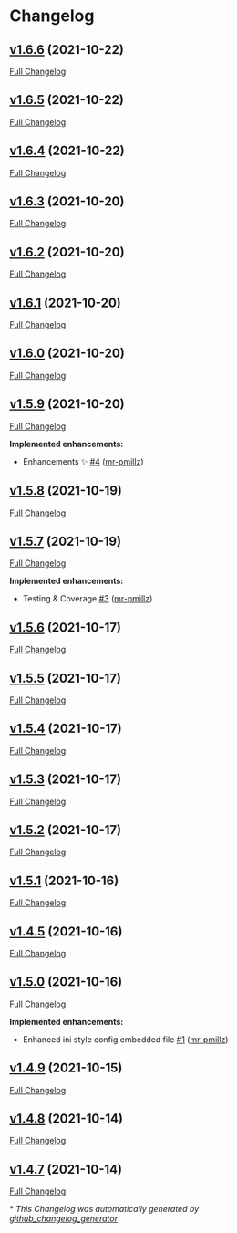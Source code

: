 # Changelog

## [v1.6.6](https://github.com/mr-pmillz/pimp-my-shell/tree/v1.6.6) (2021-10-22)

[Full Changelog](https://github.com/mr-pmillz/pimp-my-shell/compare/v1.6.5...v1.6.6)

## [v1.6.5](https://github.com/mr-pmillz/pimp-my-shell/tree/v1.6.5) (2021-10-22)

[Full Changelog](https://github.com/mr-pmillz/pimp-my-shell/compare/v1.6.4...v1.6.5)

## [v1.6.4](https://github.com/mr-pmillz/pimp-my-shell/tree/v1.6.4) (2021-10-22)

[Full Changelog](https://github.com/mr-pmillz/pimp-my-shell/compare/v1.6.3...v1.6.4)

## [v1.6.3](https://github.com/mr-pmillz/pimp-my-shell/tree/v1.6.3) (2021-10-20)

[Full Changelog](https://github.com/mr-pmillz/pimp-my-shell/compare/v1.6.2...v1.6.3)

## [v1.6.2](https://github.com/mr-pmillz/pimp-my-shell/tree/v1.6.2) (2021-10-20)

[Full Changelog](https://github.com/mr-pmillz/pimp-my-shell/compare/v1.6.1...v1.6.2)

## [v1.6.1](https://github.com/mr-pmillz/pimp-my-shell/tree/v1.6.1) (2021-10-20)

[Full Changelog](https://github.com/mr-pmillz/pimp-my-shell/compare/v1.6.0...v1.6.1)

## [v1.6.0](https://github.com/mr-pmillz/pimp-my-shell/tree/v1.6.0) (2021-10-20)

[Full Changelog](https://github.com/mr-pmillz/pimp-my-shell/compare/v1.5.9...v1.6.0)

## [v1.5.9](https://github.com/mr-pmillz/pimp-my-shell/tree/v1.5.9) (2021-10-20)

[Full Changelog](https://github.com/mr-pmillz/pimp-my-shell/compare/v1.5.8...v1.5.9)

**Implemented enhancements:**

- Enhancements ✨  [\#4](https://github.com/mr-pmillz/pimp-my-shell/pull/4) ([mr-pmillz](https://github.com/mr-pmillz))

## [v1.5.8](https://github.com/mr-pmillz/pimp-my-shell/tree/v1.5.8) (2021-10-19)

[Full Changelog](https://github.com/mr-pmillz/pimp-my-shell/compare/v1.5.7...v1.5.8)

## [v1.5.7](https://github.com/mr-pmillz/pimp-my-shell/tree/v1.5.7) (2021-10-19)

[Full Changelog](https://github.com/mr-pmillz/pimp-my-shell/compare/v1.5.6...v1.5.7)

**Implemented enhancements:**

- Testing & Coverage [\#3](https://github.com/mr-pmillz/pimp-my-shell/pull/3) ([mr-pmillz](https://github.com/mr-pmillz))

## [v1.5.6](https://github.com/mr-pmillz/pimp-my-shell/tree/v1.5.6) (2021-10-17)

[Full Changelog](https://github.com/mr-pmillz/pimp-my-shell/compare/v1.5.5...v1.5.6)

## [v1.5.5](https://github.com/mr-pmillz/pimp-my-shell/tree/v1.5.5) (2021-10-17)

[Full Changelog](https://github.com/mr-pmillz/pimp-my-shell/compare/v1.5.4...v1.5.5)

## [v1.5.4](https://github.com/mr-pmillz/pimp-my-shell/tree/v1.5.4) (2021-10-17)

[Full Changelog](https://github.com/mr-pmillz/pimp-my-shell/compare/v1.5.3...v1.5.4)

## [v1.5.3](https://github.com/mr-pmillz/pimp-my-shell/tree/v1.5.3) (2021-10-17)

[Full Changelog](https://github.com/mr-pmillz/pimp-my-shell/compare/v1.5.2...v1.5.3)

## [v1.5.2](https://github.com/mr-pmillz/pimp-my-shell/tree/v1.5.2) (2021-10-17)

[Full Changelog](https://github.com/mr-pmillz/pimp-my-shell/compare/v1.5.1...v1.5.2)

## [v1.5.1](https://github.com/mr-pmillz/pimp-my-shell/tree/v1.5.1) (2021-10-16)

[Full Changelog](https://github.com/mr-pmillz/pimp-my-shell/compare/v1.4.5...v1.5.1)

## [v1.4.5](https://github.com/mr-pmillz/pimp-my-shell/tree/v1.4.5) (2021-10-16)

[Full Changelog](https://github.com/mr-pmillz/pimp-my-shell/compare/v1.5.0...v1.4.5)

## [v1.5.0](https://github.com/mr-pmillz/pimp-my-shell/tree/v1.5.0) (2021-10-16)

[Full Changelog](https://github.com/mr-pmillz/pimp-my-shell/compare/v1.4.9...v1.5.0)

**Implemented enhancements:**

- Enhanced ini style config embedded file [\#1](https://github.com/mr-pmillz/pimp-my-shell/pull/1) ([mr-pmillz](https://github.com/mr-pmillz))

## [v1.4.9](https://github.com/mr-pmillz/pimp-my-shell/tree/v1.4.9) (2021-10-15)

[Full Changelog](https://github.com/mr-pmillz/pimp-my-shell/compare/v1.4.8...v1.4.9)

## [v1.4.8](https://github.com/mr-pmillz/pimp-my-shell/tree/v1.4.8) (2021-10-14)

[Full Changelog](https://github.com/mr-pmillz/pimp-my-shell/compare/v1.4.7...v1.4.8)

## [v1.4.7](https://github.com/mr-pmillz/pimp-my-shell/tree/v1.4.7) (2021-10-14)

[Full Changelog](https://github.com/mr-pmillz/pimp-my-shell/compare/46fee5ea2af5f58460e92aac4a8e1facc9c85fd9...v1.4.7)



\* *This Changelog was automatically generated by [github_changelog_generator](https://github.com/github-changelog-generator/github-changelog-generator)*
